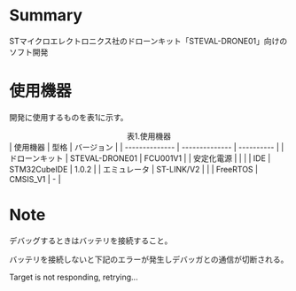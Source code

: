 # Summary
STマイクロエレクトロニクス社のドローンキット「STEVAL-DRONE01」向けのソフト開発

# 使用機器

開発に使用するものを表1に示す。

<div style="text-align:center;">表1.使用機器</div>
| 使用機器       | 型格           | バージョン |
| -------------- | -------------- | ---------- |
| ドローンキット | STEVAL-DRONE01 | FCU001V1   |
| 安定化電源     |                |            |
| IDE            | STM32CubeIDE   | 1.0.2      |
| エミュレータ   | ST-LINK/V2     |            |
| FreeRTOS       | CMSIS_V1       | -          |

# Note

デバッグするときはバッテリを接続すること。

バッテリを接続しないと下記のエラーが発生しデバッガとの通信が切断される。

Target is not responding, retrying...